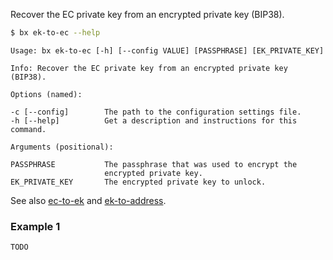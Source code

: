 Recover the EC private key from an encrypted private key (BIP38). 
```sh
$ bx ek-to-ec --help
```
```
Usage: bx ek-to-ec [-h] [--config VALUE] [PASSPHRASE] [EK_PRIVATE_KEY]   

Info: Recover the EC private key from an encrypted private key (BIP38).  

Options (named):

-c [--config]        The path to the configuration settings file.        
-h [--help]          Get a description and instructions for this command.

Arguments (positional):

PASSPHRASE           The passphrase that was used to encrypt the         
                     encrypted private key.                              
EK_PRIVATE_KEY       The encrypted private key to unlock.
```
See also [ec-to-ek](bx-ec-to-ek) and [ek-to-address](ek-ec-to-address).
### Example 1
```sh
TODO
```